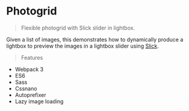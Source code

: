 # Photogrid

> Flexible photogrid with Slick slider in lightbox.

Given a list of images, this demonstrates how to dynamically produce a lightbox to preview the images in a lightbox slider using [Slick](https://github.com/kenwheeler/slick).

> Features

* Webpack 3
* ES6
* Sass
* Cssnano
* Autoprefixer
* Lazy image loading